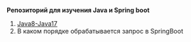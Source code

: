 **Репозиторий для изучения Java и Spring boot**

1. [Java8-Java17](/docs/Java8-Java17)
2. В каком порядке обрабатывается запрос в SpringBoot


